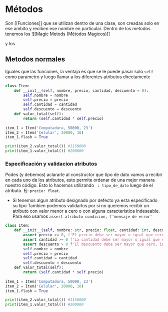 # Métodos
Son [[Funciones]] que se utilizan dentro de una clase, son creadas solo en ese ambito y reciben ese nombre en particular.
Dentro de los metodos tenemos los 
![[Magic Metods (Métodos Magicos)]]

y los
## Metodos normales
Iguales que las funciones, la ventaja es que se le puede pasar solo `self` como parametro y luego llamar a los diferentes atributos directamente
```py
class Item:
	def __init__(self, nombre, precio, cantidad, descuento = 0):
		self.nombre = nombre
		self.precio = precio
		self.cantidad = cantidad
		self.descuento = descuento
	def valor_total(self):
		return (self.cantidad * self.precio) 
		
item_1 = Item('Computadora, 50000, 23')
item_2 = Item('Celular', 20000, 10) 
item_1.flash = True

print(item_2.valor_total()) #1150000
print(item_1.valor_total()) #200000
```

### Especificación y validacion atributos
Podes (y debemos) aclararle al constructor que tipo de dato vamos a recibir en cada uno de los atributos, esto permite ordenar de una mejor manera nuestro código. Esto lo hacemos utilizando ` : tipo_de_dato` luego de el atributo. Ej: `precio: float`. 
- Si tenemos algun atributo designado por defecto ya esta especificado su tipo
Tambien podemos validarlos por si no queremos recibir un atributo con valor menor a cero o con alguna caracteristica indeseable. Para eso usamos `assert atributo condicion, f'mensaje de error'`

```py
class Item:
	def __init__(self, nombre: str, precio: float, cantidad: int, descuento = 0):
		assert precio >= 0, f'El precio debe ser mayor o igual que cero, ingresaste {precio}'
		assert cantidad >= 0 f'La cantidad debe ser mayor o igual que cero, ingresaste {cantidad}'
		assert descuento > 0 f'El descuento debe ser mayor que cero, ingresaste {descuento}'
		self.nombre = nombre
		self.precio = precio
		self.cantidad = cantidad
		self.descuento = descuento
	def valor_total(self):
		return (self.cantidad * self.precio) 
		
item_1 = Item('Computadora, 50000, 23')
item_2 = Item('Celular', 20000, 10) 
item_1.flash = True

print(item_2.valor_total()) #1150000
print(item_1.valor_total()) #200000
```